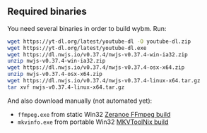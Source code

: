 ## Required binaries

You need several binaries in order to build wybm. Run:

```bash
wget https://yt-dl.org/latest/youtube-dl -O youtube-dl.zip
wget https://yt-dl.org/latest/youtube-dl.exe
wget https://dl.nwjs.io/v0.37.4/nwjs-v0.37.4-win-ia32.zip
unzip nwjs-v0.37.4-win-ia32.zip
wget https://dl.nwjs.io/v0.37.4/nwjs-v0.37.4-osx-x64.zip
unzip nwjs-v0.37.4-osx-x64.zip
wget https://dl.nwjs.io/v0.37.4/nwjs-v0.37.4-linux-x64.tar.gz
tar xvf nwjs-v0.37.4-linux-x64.tar.gz
```

And also download manually (not automated yet):

* `ffmpeg.exe` from static Win32 [Zeranoe FFmpeg build](https://ffmpeg.zeranoe.com/builds/)
* `mkvinfo.exe` from portable Win32 [MKVToolNix build](https://mkvtoolnix.download/downloads.html#windows)

